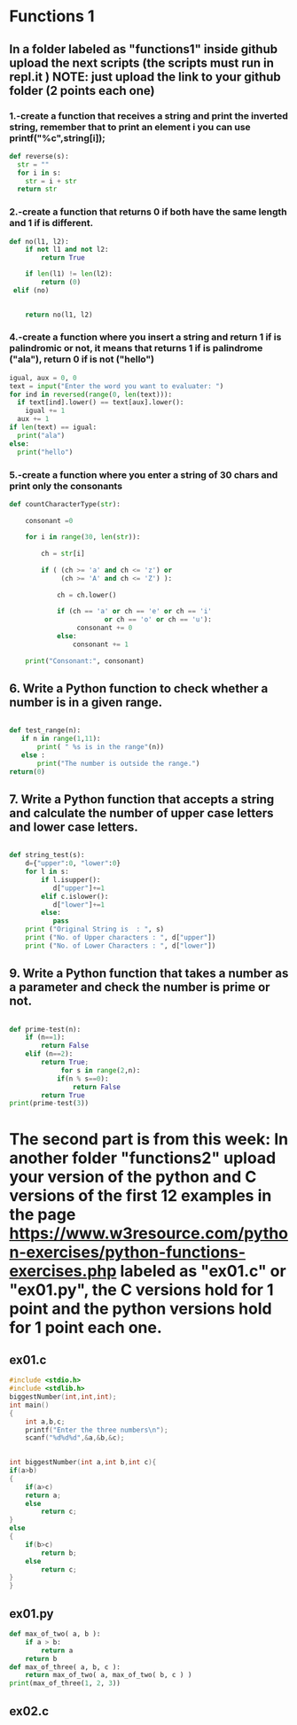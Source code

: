 # Functions 1


## In a folder labeled as "functions1" inside github upload the next scripts (the scripts must run in repl.it ) NOTE: just upload the link to your github folder (2 points each one) 
### 1.-create a function that receives a string and print the inverted string, remember that to print an element i you can use printf("%c",string[i]); 

```python
def reverse(s): 
  str = "" 
  for i in s: 
    str = i + str
  return str
```

### 2.-create a function that returns 0 if both have the same length and 1 if is different.
```python
def no(l1, l2):
    if not l1 and not l2:
        return True

    if len(l1) != len(l2):
        return (0)
 elif (no)

   
    return no(l1, l2)
```
### 4.-create a function where you insert a string and return 1 if is palindromic or not, it means that returns 1 if is palindrome ("ala"), return 0 if is not ("hello")
```python
igual, aux = 0, 0
text = input("Enter the word you want to evaluater: ")
for ind in reversed(range(0, len(text))):
  if text[ind].lower() == text[aux].lower():
    igual += 1
  aux += 1
if len(text) == igual:
  print("ala")
else:
  print("hello")

```

### 5.-create a function where you enter a string of 30 chars and print only the consonants

```python
def countCharacterType(str): 
  
    consonant =0
   
    for i in range(30, len(str)):  
          
        ch = str[i]  
  
        if ( (ch >= 'a' and ch <= 'z') or 
             (ch >= 'A' and ch <= 'Z') ):  
 
            ch = ch.lower() 
  
            if (ch == 'a' or ch == 'e' or ch == 'i' 
                        or ch == 'o' or ch == 'u'): 
                 consonant += 0
            else: 
                consonant += 1
          
    print("Consonant:", consonant)  
```

## 6. Write a Python function to check whether a number is in a given range. 
 ```python
 
 def test_range(n):
    if n in range(1,11):
        print( " %s is in the range"(n))
    else :
        print("The number is outside the range.")
 return(0)
 
 ```
## 7. Write a Python function that accepts a string and calculate the number of upper case letters and lower case letters. 
```python

def string_test(s):
    d={"upper":0, "lower":0}
    for l in s:
        if l.isupper():
           d["upper"]+=1
        elif c.islower():
           d["lower"]+=1
        else:
           pass
    print ("Original String is  : ", s)
    print ("No. of Upper characters : ", d["upper"])
    print ("No. of Lower Characters : ", d["lower"])

```

## 9. Write a Python function that takes a number as a parameter and check the number is prime or not.

```python

def prime-test(n):
    if (n==1):
        return False
    elif (n==2):
        return True;
             for s in range(2,n):
            if(n % s==0):
                return False
        return True            
print(prime-test(3))

```
# The second part is from this week: In another folder "functions2" upload your version of the python and C versions of the first 12 examples in the page https://www.w3resource.com/python-exercises/python-functions-exercises.php labeled as "ex01.c" or "ex01.py", the C versions hold for 1 point and the python versions hold for 1 point each one. 

## ex01.c

```c
#include <stdio.h>
#include <stdlib.h>
biggestNumber(int,int,int);
int main()
{
    int a,b,c;
    printf("Enter the three numbers\n");
    scanf("%d%d%d",&a,&b,&c);

 
int biggestNumber(int a,int b,int c){
if(a>b)
{
    if(a>c)
    return a;
    else
        return c;
}
else
{
    if(b>c)
        return b;
    else
        return c;
}
}

```
## ex01.py

```python
def max_of_two( a, b ):
    if a > b:
        return a
    return b
def max_of_three( a, b, c ):
    return max_of_two( a, max_of_two( b, c ) )
print(max_of_three(1, 2, 3))
```
## ex02.c

```c

```
